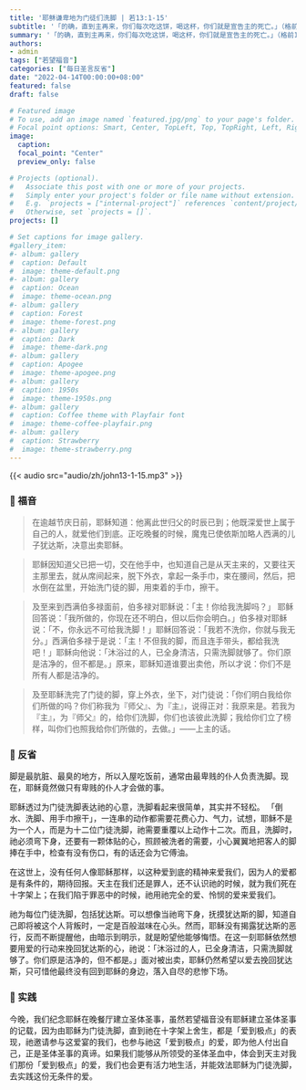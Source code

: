 ```yaml
---
title: '耶稣谦卑地为门徒们洗脚 | 若13:1-15'
subtitle: '「的确，直到主再来，你们每次吃这饼，喝这杯，你们就是宣告主的死亡。」（格前11:26）'
summary: '「的确，直到主再来，你们每次吃这饼，喝这杯，你们就是宣告主的死亡。」（格前11:26）'
authors:
- admin
tags: ["若望福音"]
categories: ["每日圣言反省"]
date: "2022-04-14T00:00:00+08:00"
featured: false
draft: false

# Featured image
# To use, add an image named `featured.jpg/png` to your page's folder.
# Focal point options: Smart, Center, TopLeft, Top, TopRight, Left, Right, BottomLeft, Bottom, BottomRight
image:
  caption:
  focal_point: "Center"
  preview_only: false

# Projects (optional).
#   Associate this post with one or more of your projects.
#   Simply enter your project's folder or file name without extension.
#   E.g. `projects = ["internal-project"]` references `content/project/deep-learning/index.md`.
#   Otherwise, set `projects = []`.
projects: []

# Set captions for image gallery.
#gallery_item:
#- album: gallery
#  caption: Default
#  image: theme-default.png
#- album: gallery
#  caption: Ocean
#  image: theme-ocean.png
#- album: gallery
#  caption: Forest
#  image: theme-forest.png
#- album: gallery
#  caption: Dark
#  image: theme-dark.png
#- album: gallery
#  caption: Apogee
#  image: theme-apogee.png
#- album: gallery
#  caption: 1950s
#  image: theme-1950s.png
#- album: gallery
#  caption: Coffee theme with Playfair font
#  image: theme-coffee-playfair.png
#- album: gallery
#  caption: Strawberry
#  image: theme-strawberry.png
---
```


{{< audio src="audio/zh/john13-1-15.mp3" >}}

### :love_letter: 福音
> 在逾越节庆日前，耶稣知道：他离此世归父的时辰已到；他既深爱世上属于自己的人，就爱他们到底。正吃晚餐的时候，魔鬼已使依斯加略人西满的儿子犹达斯，决意出卖耶稣。

>  耶稣因知道父已把一切，交在他手中，也知道自己是从天主来的，又要往天主那里去，就从席间起来，脱下外衣，拿起一条手巾，束在腰间，然后，把水倒在盆里，开始洗门徒的脚，用束着的手巾，擦干。

> 及至来到西满伯多禄面前，伯多禄对耶稣说：「主！你给我洗脚吗？」 耶稣回答说：「我所做的，你现在还不明白，但以后你会明白。」伯多禄对耶稣说：「不，你永远不可给我洗脚！」耶稣回答说：「我若不洗你，你就与我无分。」西满伯多禄于是说：「主！不但我的脚，而且连手带头，都给我洗吧！」耶稣向他说：「沐浴过的人，已全身清洁，只需洗脚就够了。你们原是洁净的，但不都是。」原来，耶稣知道谁要出卖他，所以才说：你们不是所有人都是洁净的。

> 及至耶稣洗完了门徒的脚，穿上外衣，坐下，对门徒说：「你们明白我给你们所做的吗？你们称我为『师父』、为『主』，说得正对：我原来是。若我为『主』，为『师父』的，给你们洗脚，你们也该彼此洗脚；我给你们立了榜样，叫你们也照我给你们所做的，去做。」——上主的话。

### :speech_balloon: 反省
脚是最肮脏、最臭的地方，所以入屋吃饭前，通常由最卑贱的仆人负责洗脚。现在，耶稣竟然做只有卑贱的仆人才会做的事。

耶稣透过为门徒洗脚表达祂的心意，洗脚看起来很简单，其实并不轻松。 「倒水、洗脚、用手巾擦干」，一连串的动作都需要花费心力、气力，试想，耶稣不是为一个人，而是为十二位门徒洗脚，祂需要重覆以上动作十二次。而且，洗脚时，祂必须弯下身，还要有一颗体贴的心，照顾被洗者的需要，小心翼翼地把客人的脚捧在手中，检查有没有伤口，有的话还会为它傅油。

在这世上，没有任何人像耶稣那样，以这种爱到底的精神来爱我们，因为人的爱都是有条件的，期待回报。天主在我们还是罪人，还不认识祂的时候，就为我们死在十字架上；在我们陷于罪恶中的时候，祂用祂完全的爱、怜悯的爱来爱我们。

祂为每位门徒洗脚，包括犹达斯。可以想像当祂弯下身，抚摸犹达斯的脚，知道自己即将被这个人背叛时，一定是百般滋味在心头。然而，耶稣没有揭露犹达斯的恶行，反而不断提醒他，由暗示到明示，就是盼望他能够悔悟。在这一刻耶稣依然想要用爱的行动来挽回犹达斯的心，祂说：「沐浴过的人，已全身清洁，只需洗脚就够了。你们原是洁净的，但不都是。」面对被出卖，耶稣仍然希望以爱去挽回犹达斯，只可惜他最终没有回到耶稣的身边，落入自尽的悲惨下场。

### :runner: 实践
今晚，我们纪念耶稣在晚餐厅建立圣体圣事，虽然若望福音没有耶稣建立圣体圣事的记载，因为由耶稣为门徒洗脚，直到祂在十字架上舍生，都是「爱到极点」的表现，祂邀请参与这爱宴的我们，也参与祂这「爱到极点」的爱，即为他人付出自己，正是圣体圣事的真谛。如果我们能够从所领受的圣体圣血中，体会到天主对我们那份「爱到极点」的爱，我们也会更有活力地生活，并能效法耶稣为门徒洗脚，去实践这份无条件的爱。
